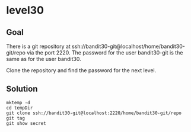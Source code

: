 # level30

## Goal

There is a git repository at ssh://bandit30-git@localhost/home/bandit30-git/repo via the port 2220. The password for the user bandit30-git is the same as for the user bandit30.

Clone the repository and find the password for the next level.

## Solution
```
mktemp -d
cd tempDir
git clone ssh://bandit30-git@localhost:2220/home/bandit30-git/repo
git tag
git show secret
```
